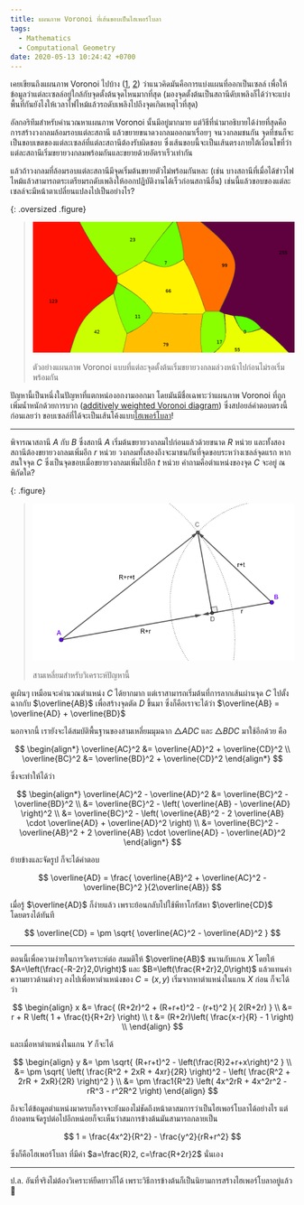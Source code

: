 ```yaml
---
title: แผนภาพ Voronoi ที่เส้นขอบเป็นไฮเพอร์โบลา
tags:
  - Mathematics
  - Computational Geometry
date: 2020-05-13 10:24:42 +0700
---
```


เคยเขียนถึงแผนภาพ Voronoi ไปบ้าง ([1][self voronoi picture], [2][self pollution idw]) ว่าแนวคิดมันคือการแบ่งแผนที่ออกเป็นเซลล์ เพื่อให้ข้อมูลว่าแต่ละเซลล์อยู่ใกล้กับจุดตั้งต้นจุดไหนมากที่สุด (มองจุดตั้งต้นเป็นสถานีดับเพลิงก็ได้ว่าจะแบ่งพื้นที่กันยังไงให้เวลาไฟไหม้แล้วรถดับเพลิงไปถึงจุดเกิดเหตุไวที่สุด)

อัลกอริทึมสำหรับคำนวณหาแผนภาพ Voronoi นั้นมีอยู่มากมาย แต่วิธีที่นำมาอธิบายได้ง่ายที่สุดคือการสร้างวงกลมล้อมรอบแต่ละสถานี แล้วขยายขนาดวงกลมออกมาเรื่อยๆ จนวงกลมชนกัน จุดที่ชนก็จะเป็นขอบเขตของแต่ละเซลล์ที่แต่ละสถานีต้องรับผิดชอบ ซึ่งเส้นขอบนี้จะเป็นเส้นตรงภายใต้เงื่อนไขที่ว่าแต่ละสถานีเริ่มขยายวงกลมพร้อมกันและขยายด้วยอัตราเร็วเท่ากัน

แล้วถ้าวงกลมที่ล้อมรอบแต่ละสถานีมีจุดเริ่มต้นขยายตัวไม่พร้อมกันหละ (เช่น บางสถานีที่เมื่อได้ข่าวไฟไหม้แล้วสามารถตระเตรียมรถดับเพลิงให้ออกปฏิบัติงานได้เร็วก่อนสถานีอื่น) เช่นนี้แล้วขอบของแต่ละเซลล์จะมีหน้าตาเปลี่ยนแปลงไปเป็นอย่างไร?

{: .oversized .figure}
> ![](/images/math/hyperbolic-voronoi/example.png)
>
> ตัวอย่างแผนภาพ Voronoi แบบที่แต่ละจุดตั้งต้นเริ่มขยายวงกลมล่วงหน้าไปก่อนไม่รอเริ่มพร้อมกัน

ปัญหานี้เป็นหนึ่งในปัญหาที่แตกหน่องอกงามออกมา โดยมันมีชื่อเฉพาะว่าแผนภาพ Voronoi ที่ถูกเพิ่มน้ำหนักด้วยการบวก ([additively weighted Voronoi diagram][wiki weighted voronoi]) ซึ่งสปอยล์คำตอบตรงนี้ก่อนเลยว่า ขอบเซลล์ที่ได้จะเป็นเส้นโค้งแบบ[ไฮเพอร์โบลา][wiki hyperbola]!

---

พิจารณาสถานี $A$ กับ $B$ ซึ่งสถานี $A$ เริ่มต้นขยายวงกลมไปก่อนแล้วด้วยขนาด $R$ หน่วย และทั้งสองสถานีต้องขยายวงกลมเพิ่มอีก $r$ หน่วย วงกลมทั้งสองถึงจะมาชนกันที่จุดขอบระหว่างเซลล์จุดแรก หากสนใจจุด $C$ ซึ่งเป็นจุดขอบเมื่อขยายวงกลมเพิ่มไปอีก $t$ หน่วย คำถามคือตำแหน่งของจุด $C$ จะอยู่ ณ พิกัดใด?

{: .figure}
> ![](/images/math/hyperbolic-voronoi/analyse-triangle.png)
>
> สามเหลี่ยมสำหรับวิเคราะห์ปัญหานี้

ดูเผินๆ เหมือนจะคำนวณตำแหน่ง $C$ ได้ยากมาก แต่เราสามารถเริ่มต้นที่การลากเส้นผ่านจุด $C$ ไปตั้งฉากกับ $\overline{AB}$ เพื่อสร้างจุดตัด $D$ ขึ้นมา ซึ่งก็คือเราจะได้ว่า $\overline{AB} = \overline{AD} + \overline{BD}$

นอกจากนี้ เรายังจะได้สมบัติพื้นฐานของสามเหลี่ยมมุมฉาก $\triangle ADC$ และ $\triangle BDC$ มาใช้อีกด้วย คือ

$$ \begin{align*}
\overline{AC}^2 &= \overline{AD}^2 + \overline{CD}^2 \\
\overline{BC}^2 &= \overline{BD}^2 + \overline{CD}^2
\end{align*} $$

ซึ่งจะทำให้ได้ว่า

$$ \begin{align*}
\overline{AC}^2 - \overline{AD}^2
    &= \overline{BC}^2 - \overline{BD}^2 \\
    &= \overline{BC}^2 - \left( \overline{AB} - \overline{AD} \right)^2 \\
    &= \overline{BC}^2 - \left( \overline{AB}^2 - 2 \overline{AB} \cdot \overline{AD} + \overline{AD}^2 \right) \\
    &= \overline{BC}^2 - \overline{AB}^2 + 2 \overline{AB} \cdot \overline{AD} - \overline{AD}^2
\end{align*} $$

ย้ายข้างและจัดรูป ก็จะได้คำตอบ

$$
\overline{AD} = \frac{ \overline{AB}^2 + \overline{AC}^2 - \overline{BC}^2 }{2\overline{AB}}
$$

เมื่อรู้ $\overline{AD}$ ก็ง่ายแล้ว เพราะย้อนกลับไปใช้พีทาโกรัสหา $\overline{CD}$ โดยตรงได้ทันที

$$
\overline{CD} = \pm \sqrt{ \overline{AC}^2 - \overline{AD}^2 }
$$

---

ตอนนี้เพื่อความง่ายในการวิเคราะห์ต่อ สมมติให้ $\overline{AB}$ ขนานกับแกน $X$ โดยให้ $A=\left(\frac{-R-2r}2,0\right)$ และ $B=\left(\frac{R+2r}2,0\right)$ แล้วแทนค่าความยาวด้านต่างๆ ลงไปเพื่อหาตำแหน่งของ $C=(x,y)$ เริ่มจากหาตำแหน่งในแกน $X$ ก่อน ก็จะได้ว่า

$$ \begin{align}
x &= \frac{ (R+2r)^2 + (R+r+t)^2 - (r+t)^2 }{ 2(R+2r) } \\
  &= r + R \left( 1 + \frac{t}{R+2r} \right) \\
t &= (R+2r)\left( \frac{x-r}{R} - 1 \right) \\
\end{align} $$

และเมื่อหาตำแหน่งในแกน $Y$ ก็จะได้

$$ \begin{align}
y &= \pm \sqrt{ (R+r+t)^2 - \left(\frac{R}2+r+x\right)^2 } \\
  &= \pm \sqrt{ \left( \frac{R^2 + 2xR + 4xr}{2R} \right)^2 - \left( \frac{R^2 + 2rR + 2xR}{2R} \right)^2 } \\
  &= \pm \frac1{R^2} \left( 4x^2rR + 4x^2r^2 - rR^3 - r^2R^2 \right)
\end{align} $$

ถึงจะได้ข้อมูลตำแหน่งมาครบก็อาจจะยังมองไม่ชัดถึงหน้าตาสมการว่าเป็นไฮเพอร์โบลาได้อย่างไร แต่ถ้าอดทนจัดรูปต่อไปอีกหน่อยก็จะเห็นว่าสมการข้างต้นมันสามารถกลายเป็น

$$
1 = \frac{4x^2}{R^2} - \frac{y^2}{rR+r^2}
$$

ซึ่งก็คือไฮเพอร์โบลา ที่มีค่า $a=\frac{R}2, c=\frac{R+2r}2$ นั่นเอง

---

ป.ล. อันที่จริงไม่ต้องวิเคราะห์ยืดยาวก็ได้ เพราะวิธีการข้างต้นก็เป็นนิยามการสร้างไฮเพอร์โบลาอยู่แล้ว 🤪

[self voronoi picture]: /2015/05/22/voronoi-from-picture.html
[self pollution idw]: /2019/10/11/interpolate-bangkok-pollution-with-idw.html

[wiki hyperbola]: //en.wikipedia.org/wiki/Hyperbola
[wiki weighted voronoi]: //en.wikipedia.org/wiki/Weighted_Voronoi_diagram
